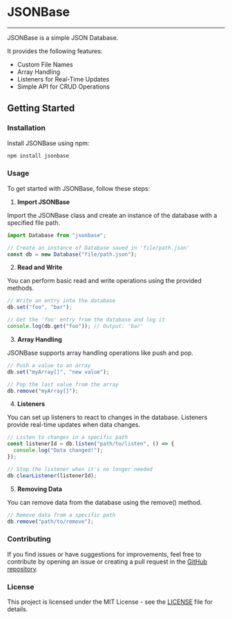 # JSONBase

---

JSONBase is a simple JSON Database.

It provides the following features:

- Custom File Names
- Array Handling
- Listeners for Real-Time Updates
- Simple API for CRUD Operations

## Getting Started

### Installation

Install JSONBase using npm:

```sh
npm install jsonbase
```

### Usage

To get started with JSONBase, follow these steps:

1. **Import JSONBase**

Import the JSONBase class and create an instance of the database with a specified file path.

```js
import Database from "jsonbase";

// Create an instance of Database saved in 'file/path.json'
const db = new Database("file/path.json");
```

2. **Read and Write**

You can perform basic read and write operations using the provided methods.

```js
// Write an entry into the database
db.set("foo", "bar");

// Get the 'foo' entry from the database and log it
console.log(db.get("foo")); // Output: 'bar'
```

3. **Array Handling**

JSONBase supports array handling operations like push and pop.

```js
// Push a value to an array
db.set("myArray[]", "new value");

// Pop the last value from the array
db.remove("myArray[]");
```

4. **Listeners**

You can set up listeners to react to changes in the database. Listeners provide real-time updates when data changes.

```js
// Listen to changes in a specific path
const listenerId = db.listen("path/to/listen", () => {
  console.log("Data changed!");
});

// Stop the listener when it's no longer needed
db.clearListener(listenerId);
```

5. **Removing Data**

You can remove data from the database using the remove() method.

```js
// Remove data from a specific path
db.remove("path/to/remove");
```

### Contributing

If you find issues or have suggestions for improvements, feel free to contribute by opening an issue or creating a pull request in the [GitHub repository](https://github.com/Tom-on64/jsonbase/issues).

### License

This project is licensed under the MIT License - see the [LICENSE](https://github.com/Tom-on64/jsonbase/blob/main/LICENSE) file for details.
